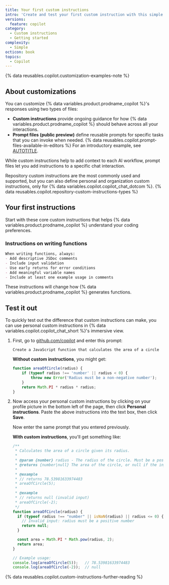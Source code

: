 ```yaml
---
title: Your first custom instructions
intro: 'Create and test your first custom instruction with this simple example.'
versions:
  feature: copilot
category:
  - Custom instructions
  - Getting started
complexity:
  - Simple
octicon: book
topics:
  - Copilot
---
```


{% data reusables.copilot.customization-examples-note %}

## About customizations

You can customize {% data variables.product.prodname_copilot %}'s responses using two types of files:

* **Custom instructions** provide ongoing guidance for how {% data variables.product.prodname_copilot %} should behave across all your interactions.
* **Prompt files (public preview)** define reusable prompts for specific tasks that you can invoke when needed. {% data reusables.copilot.prompt-files-available-in-editors %} For an introductory example, see [AUTOTITLE](/copilot/tutorials/customization-library/prompt-files/your-first-prompt-file).

While custom instructions help to add context to each AI workflow, prompt files let you add instructions to a specific chat interaction.

Repository custom instructions are the most commonly used and supported, but you can also define personal and organization custom instructions, only for {% data variables.copilot.copilot_chat_dotcom %}. {% data reusables.copilot.repository-custom-instructions-types %}

## Your first instructions

Start with these core custom instructions that helps {% data variables.product.prodname_copilot %} understand your coding preferences.

### Instructions on writing functions

```markdown copy
When writing functions, always:
- Add descriptive JSDoc comments
- Include input validation
- Use early returns for error conditions
- Add meaningful variable names
- Include at least one example usage in comments
```

These instructions will change how {% data variables.product.prodname_copilot %} generates functions.

## Test it out

To quickly test out the difference that custom instructions can make, you can use personal custom instructions in {% data variables.copilot.copilot_chat_short %}'s immersive view.

1. First, go to [github.com/copilot](https://github.com/copilot?ref_product=copilot&ref_type=trial&ref_style=text) and enter this prompt:

    `Create a JavaScript function that calculates the area of a circle`

    **Without custom instructions**, you might get:

    ```javascript
    function areaOfCircle(radius) {
        if (typeof radius !== 'number' || radius < 0) {
            throw new Error('Radius must be a non-negative number');
        }
        return Math.PI * radius * radius;
    }
    ```

1. Now access your personal custom instructions by clicking on your profile picture in the bottom left of the page, then click **Personal instructions**. Paste the above instructions into the text box, then click **Save**.

    Now enter the same prompt that you entered previously.

    **With custom instructions**, you'll get something like:

    ```javascript
    /**
     * Calculates the area of a circle given its radius.
     *
     * @param {number} radius - The radius of the circle. Must be a positive number.
     * @returns {number|null} The area of the circle, or null if the input is invalid.
     *
     * @example
     * // returns 78.53981633974483
     * areaOfCircle(5);
     *
     * @example
     * // returns null (invalid input)
     * areaOfCircle(-2);
     */
    function areaOfCircle(radius) {
      if (typeof radius !== "number" || isNaN(radius) || radius <= 0) {
        // Invalid input: radius must be a positive number
        return null;
      }

      const area = Math.PI * Math.pow(radius, 2);
      return area;
    }

    // Example usage:
    console.log(areaOfCircle(5));   // 78.53981633974483
    console.log(areaOfCircle(-2));  // null
    ```

{% data reusables.copilot.custom-instructions-further-reading %}
